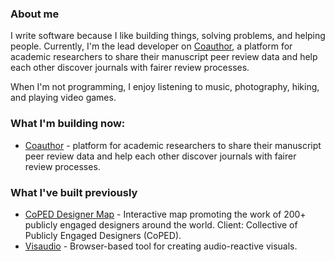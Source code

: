 ### About me

I write software because I like building things, solving problems, and helping people. Currently, I'm the lead developer on <a href="https://coauthor.fly.dev/" target="_blank">Coauthor</a>, a platform for academic researchers to share their manuscript peer review data and help each other discover journals with fairer review processes.

When I'm not programming, I enjoy listening to music, photography, hiking, and playing video games. 

### What I'm building now:
- <a href="https://coauthor.fly.dev/" target="_blank">Coauthor</a> - platform for academic researchers to share their manuscript peer review data and help each other discover journals with fairer review processes.

### What I've built previously
- <a href="https://iacoped.github.io/coped-designermap/">CoPED Designer Map</a> - Interactive map promoting the work of 200+ publicly engaged designers around the world. Client: Collective of Publicly Engaged Designers (CoPED).
- <a href="https://visaudio.fly.dev/">Visaudio</a> - Browser-based tool for creating audio-reactive visuals.






<!--
**leonzh2k/leonzh2k** is a ✨ _special_ ✨ repository because its `README.md` (this file) appears on your GitHub profile.

Here are some ideas to get you started:

- 🔭 I’m currently working on ...
- 🌱 I’m currently learning ...
- 👯 I’m looking to collaborate on ...
- 🤔 I’m looking for help with ...
- 💬 Ask me about ...
- 📫 How to reach me: ...
- 😄 Pronouns: ...
- ⚡ Fun fact: ...
-->
